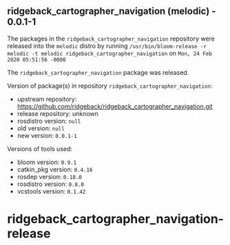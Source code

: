 ## ridgeback_cartographer_navigation (melodic) - 0.0.1-1

The packages in the `ridgeback_cartographer_navigation` repository were released into the `melodic` distro by running `/usr/bin/bloom-release -r melodic -t melodic ridgeback_cartographer_navigation` on `Mon, 24 Feb 2020 05:51:56 -0000`

The `ridgeback_cartographer_navigation` package was released.

Version of package(s) in repository `ridgeback_cartographer_navigation`:

- upstream repository: https://github.com/ridgeback/ridgeback_cartographer_navigation.git
- release repository: unknown
- rosdistro version: `null`
- old version: `null`
- new version: `0.0.1-1`

Versions of tools used:

- bloom version: `0.9.1`
- catkin_pkg version: `0.4.16`
- rosdep version: `0.18.0`
- rosdistro version: `0.8.0`
- vcstools version: `0.1.42`


# ridgeback_cartographer_navigation-release